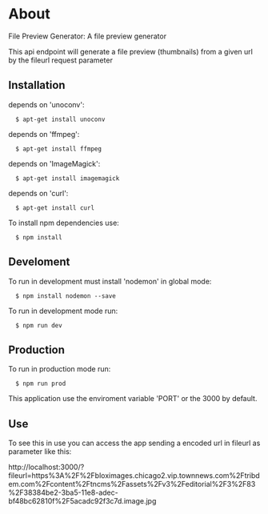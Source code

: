 # About

File Preview Generator: A file preview generator

This api endpoint will generate a file preview (thumbnails) from a given url by the fileurl request parameter

## Installation

depends on 'unoconv':

```
  $ apt-get install unoconv
```

depends on 'ffmpeg':


```
  $ apt-get install ffmpeg
```

depends on 'ImageMagick':

```
  $ apt-get install imagemagick
```


depends on 'curl':

```
  $ apt-get install curl
```

To install npm dependencies use:

```
  $ npm install
```

## Develoment

To run in development must install 'nodemon' in global mode:

```
  $ npm install nodemon --save
```

To run in development mode run:

```
  $ npm run dev
```

## Production

To run in production mode run:

```
  $ npm run prod
```

This application use the enviroment variable 'PORT' or the 3000 by default.

## Use

To see this in use you can access the app sending a encoded url in fileurl as parameter like this:

http://localhost:3000/?fileurl=https%3A%2F%2Fbloximages.chicago2.vip.townnews.com%2Ftribdem.com%2Fcontent%2Ftncms%2Fassets%2Fv3%2Feditorial%2F3%2F83%2F38384be2-3ba5-11e8-adec-bf48bc62810f%2F5acadc92f3c7d.image.jpg
